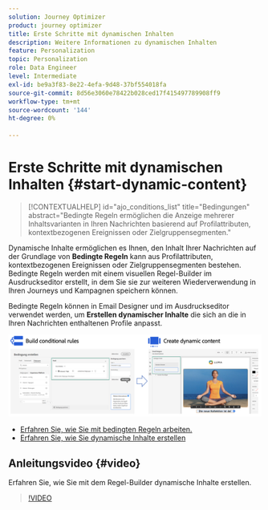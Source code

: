 ```yaml
---
solution: Journey Optimizer
product: journey optimizer
title: Erste Schritte mit dynamischen Inhalten
description: Weitere Informationen zu dynamischen Inhalten
feature: Personalization
topic: Personalization
role: Data Engineer
level: Intermediate
exl-id: be9a3f83-8e22-4efa-9d48-37bf554018fa
source-git-commit: 8d56e3060e78422b028ced17f415497789908ff9
workflow-type: tm+mt
source-wordcount: '144'
ht-degree: 0%

---
```


# Erste Schritte mit dynamischen Inhalten {#start-dynamic-content}

>[!CONTEXTUALHELP]
>id="ajo_conditions_list"
>title="Bedingungen"
>abstract="Bedingte Regeln ermöglichen die Anzeige mehrerer Inhaltsvarianten in Ihren Nachrichten basierend auf Profilattributen, kontextbezogenen Ereignissen oder Zielgruppensegmenten."

Dynamische Inhalte ermöglichen es Ihnen, den Inhalt Ihrer Nachrichten auf der Grundlage von **Bedingte Regeln** kann aus Profilattributen, kontextbezogenen Ereignissen oder Zielgruppensegmenten bestehen. Bedingte Regeln werden mit einem visuellen Regel-Builder im Ausdruckseditor erstellt, in dem Sie sie zur weiteren Wiederverwendung in Ihren Journeys und Kampagnen speichern können.

Bedingte Regeln können in Email Designer und im Ausdruckseditor verwendet werden, um **Erstellen dynamischer Inhalte** die sich an die in Ihren Nachrichten enthaltenen Profile anpasst.

![](assets/conditions-overview.png)

* [Erfahren Sie, wie Sie mit bedingten Regeln arbeiten.](create-conditions.md)
* [Erfahren Sie, wie Sie dynamische Inhalte erstellen](dynamic-content.md)

## Anleitungsvideo {#video}

Erfahren Sie, wie Sie mit dem Regel-Builder dynamische Inhalte erstellen.

>[!VIDEO](https://video.tv.adobe.com/v/3409815?quality=12)
